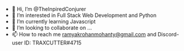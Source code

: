 - 👋 Hi, I’m @TheInpiredConjurer
- 👀 I’m interested in Full Stack Web Development and Python
- 🌱 I’m currently learning Javascript
- 💞️ I’m looking to collaborate on ...
- 📫 How to reach me ramyakrohanmohanty@gmail.com and Discord-user ID: TRAXCUTTER#4715

<!---
TheInpiredConjurer/TheInpiredConjurer is a ✨ special ✨ repository because its `README.md` (this file) appears on your GitHub profile.
You can click the Preview link to take a look at your changes.
--->
